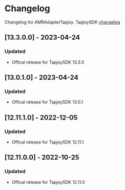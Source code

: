 # Changelog

Changelog for AMRAdapterTapjoy. 
TapjoySDK [changelog](https://dev.tapjoy.com/en/ios-sdk/Changelog)

## [13.3.0.0] - 2023-04-24
### Updated
- Offical release for TapjoySDK 13.3.0

## [13.0.1.0] - 2023-04-24
### Updated
- Offical release for TapjoySDK 13.0.1

## [12.11.1.0] - 2022-12-05
### Updated
- Offical release for TapjoySDK 12.11.1

## [12.11.0.0] - 2022-10-25
### Updated
- Offical release for TapjoySDK 12.11.0

